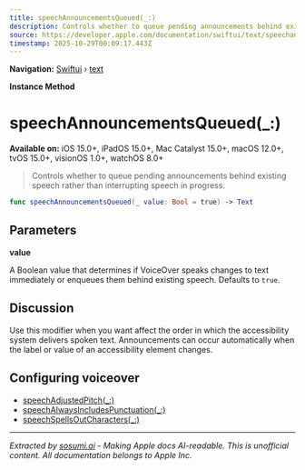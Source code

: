 ```yaml
---
title: speechAnnouncementsQueued(_:)
description: Controls whether to queue pending announcements behind existing speech rather than interrupting speech in progress.
source: https://developer.apple.com/documentation/swiftui/text/speechannouncementsqueued(_:)
timestamp: 2025-10-29T00:09:17.443Z
---
```


**Navigation:** [Swiftui](/documentation/swiftui) › [text](/documentation/swiftui/text)

**Instance Method**

# speechAnnouncementsQueued(_:)

**Available on:** iOS 15.0+, iPadOS 15.0+, Mac Catalyst 15.0+, macOS 12.0+, tvOS 15.0+, visionOS 1.0+, watchOS 8.0+

> Controls whether to queue pending announcements behind existing speech rather than interrupting speech in progress.

```swift
func speechAnnouncementsQueued(_ value: Bool = true) -> Text
```

## Parameters

**value**

A Boolean value that determines if VoiceOver speaks changes to text immediately or enqueues them behind existing speech. Defaults to `true`.



## Discussion

Use this modifier when you want affect the order in which the accessibility system delivers spoken text. Announcements can occur automatically when the label or value of an accessibility element changes.

## Configuring voiceover

- [speechAdjustedPitch(_:)](/documentation/swiftui/text/speechadjustedpitch(_:))
- [speechAlwaysIncludesPunctuation(_:)](/documentation/swiftui/text/speechalwaysincludespunctuation(_:))
- [speechSpellsOutCharacters(_:)](/documentation/swiftui/text/speechspellsoutcharacters(_:))

---

*Extracted by [sosumi.ai](https://sosumi.ai) - Making Apple docs AI-readable.*
*This is unofficial content. All documentation belongs to Apple Inc.*
